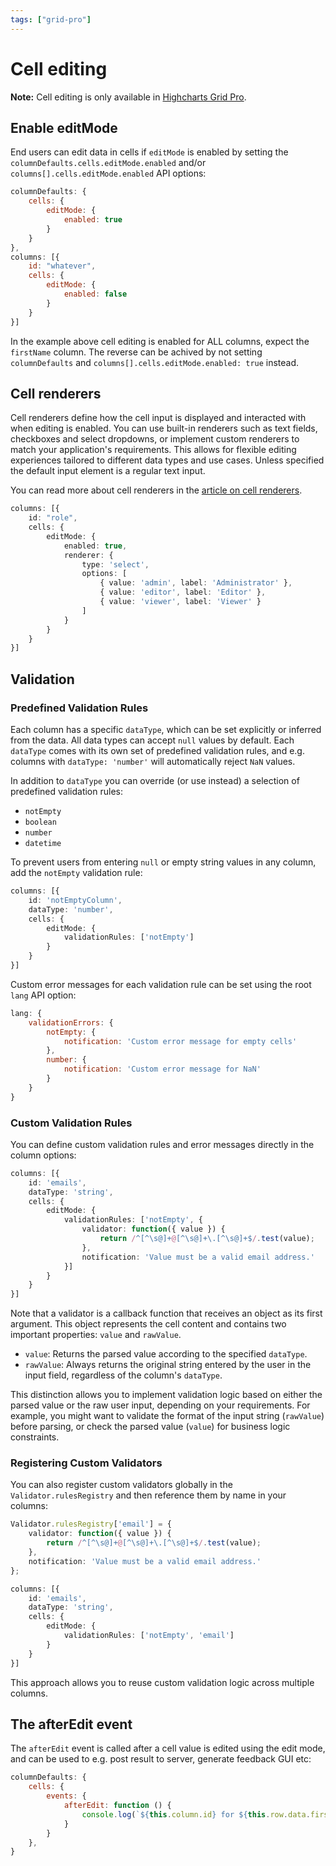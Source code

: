 ```yaml
---
tags: ["grid-pro"]
---
```


# Cell editing

**Note:** Cell editing is only available in [Highcharts Grid Pro](https://www.highcharts.com/docs/dashboards/grid-standalone).

## Enable editMode

End users can edit data in cells if `editMode` is enabled by setting the `columnDefaults.cells.editMode.enabled` and/or `columns[].cells.editMode.enabled` API options:

```js
columnDefaults: {
    cells: {
        editMode: {
            enabled: true
        }
    }
},
columns: [{
    id: "whatever",
    cells: {
        editMode: {
            enabled: false
        }
    }
}]
```

In the example above cell editing is enabled for ALL columns, expect the `firstName` column. The reverse can be achived by not setting `columnDefaults` and `columns[].cells.editMode.enabled: true` instead.

## Cell renderers

Cell renderers define how the cell input is displayed and interacted with when editing is enabled. You can use built-in renderers such as text fields, checkboxes and select dropdowns, or implement custom renderers to match your application's requirements. This allows for flexible editing experiences tailored to different data types and use cases. Unless specified the default input element is a regular text input.

You can read more about cell renderers in the [article on cell renderers](https://www.highcharts.com/docs/grid/cell-renderers).

```ts
columns: [{
    id: "role",
    cells: {
        editMode: {
            enabled: true,
            renderer: {
                type: 'select',
                options: [
                    { value: 'admin', label: 'Administrator' },
                    { value: 'editor', label: 'Editor' },
                    { value: 'viewer', label: 'Viewer' }
                ]
            }
        }
    }
}]
```


## Validation

### Predefined Validation Rules

Each column has a specific `dataType`, which can be set explicitly or inferred from the data. All data types can accept `null` values by default. Each `dataType` comes with its own set of predefined validation rules, and e.g. columns with `dataType: 'number'` will automatically reject `NaN` values.

In addition to `dataType` you can override (or use instead) a selection of predefined validation rules:

- `notEmpty`
- `boolean`
- `number`
- `datetime`

To prevent users from entering `null` or empty string values in any column, add the `notEmpty` validation rule:

```ts
columns: [{
    id: 'notEmptyColumn',
    dataType: 'number',
    cells: {
        editMode: {
            validationRules: ['notEmpty']
        }
    }
}]
```

Custom error messages for each validation rule can be set using the root `lang` API option:

```js
lang: {
    validationErrors: {
        notEmpty: {
            notification: 'Custom error message for empty cells'
        },
        number: {
            notification: 'Custom error message for NaN'
        }
    }
}
```

### Custom Validation Rules

You can define custom validation rules and error messages directly in the column options:

```ts
columns: [{
    id: 'emails',
    dataType: 'string',
    cells: {
        editMode: {
            validationRules: ['notEmpty', {
                validator: function({ value }) {
                    return /^[^\s@]+@[^\s@]+\.[^\s@]+$/.test(value);
                },
                notification: 'Value must be a valid email address.'
            }]
        }
    }
}]
```

Note that a validator is a callback function that receives an object as its first argument. This object represents the cell content and contains two important properties: `value` and `rawValue`. 

- `value`: Returns the parsed value according to the specified `dataType`.
- `rawValue`: Always returns the original string entered by the user in the input field, regardless of the column's `dataType`.

This distinction allows you to implement validation logic based on either the parsed value or the raw user input, depending on your requirements. For example, you might want to validate the format of the input string (`rawValue`) before parsing, or check the parsed value (`value`) for business logic constraints.

### Registering Custom Validators

You can also register custom validators globally in the `Validator.rulesRegistry` and then reference them by name in your columns:

```ts
Validator.rulesRegistry['email'] = {
    validator: function({ value }) {
        return /^[^\s@]+@[^\s@]+\.[^\s@]+$/.test(value);
    },
    notification: 'Value must be a valid email address.'
};

columns: [{
    id: 'emails',
    dataType: 'string',
    cells: {
        editMode: {
            validationRules: ['notEmpty', 'email']
        }
    }
}]
```

This approach allows you to reuse custom validation logic across multiple columns.

## The afterEdit event

The `afterEdit` event is called after a cell value is edited using the edit mode, and can be used to e.g. post result to server, generate feedback GUI etc:

```js
columnDefaults: {
    cells: {
        events: {
            afterEdit: function () {
                console.log(`${this.column.id} for ${this.row.data.firstName} was updated to ${this.value}`);
            }
        }
    },
}
```

